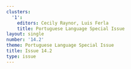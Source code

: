 ```yaml
---
clusters:
  '1':
    editors: Cecily Raynor, Luis Ferla
    title: Portuguese Language Special Issue
layout: single
number: '14.2'
theme: Portuguese Language Special Issue
title: Issue 14.2
type: issue
---
```


